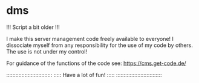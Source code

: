 # dms
!!! Script a bit older !!!

I make this server management code freely available to everyone!
I dissociate myself from any responsibility for the use of my code by others. The use is not under my control!

For guidance of the functions of the code see:
https://cms.get-code.de/

:::::::::::::::::::::::::::::: ::::: Have a lot of fun! ::::: ::::::::::::::::::::::::::::::
